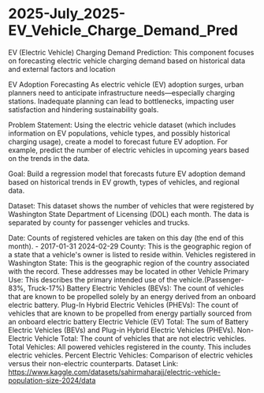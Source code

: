 # 2025-July_2025-EV_Vehicle_Charge_Demand_Pred
EV (Electric Vehicle) Charging Demand Prediction: This component focuses on forecasting electric vehicle charging demand based on historical data and external factors and location

EV Adoption Forecasting
As electric vehicle (EV) adoption surges, urban planners need to anticipate infrastructure needs—especially charging stations. Inadequate planning can lead to bottlenecks, impacting user satisfaction and hindering sustainability goals.

Problem Statement: Using the electric vehicle dataset (which includes information on EV populations, vehicle types, and possibly historical charging usage), create a model to forecast future EV adoption. For example, predict the number of electric vehicles in upcoming years based on the trends in the data.

Goal: Build a regression model that forecasts future EV adoption demand based on historical trends in EV growth, types of vehicles, and regional data.

Dataset: This dataset shows the number of vehicles that were registered by Washington State Department of Licensing (DOL) each month. The data is separated by county for passenger vehicles and trucks.

Date: Counts of registered vehicles are taken on this day (the end of this month). - 2017-01-31 2024-02-29
County: This is the geographic region of a state that a vehicle's owner is listed to reside within. Vehicles registered in Washington
State: This is the geographic region of the country associated with the record. These addresses may be located in other
Vehicle Primary Use: This describes the primary intended use of the vehicle.(Passenger-83%, Truck-17%)
Battery Electric Vehicles (BEVs): The count of vehicles that are known to be propelled solely by an energy derived from an onboard electric battery.
Plug-In Hybrid Electric Vehicles (PHEVs): The count of vehicles that are known to be propelled from energy partially sourced from an onboard electric battery
Electric Vehicle (EV) Total: The sum of Battery Electric Vehicles (BEVs) and Plug-in Hybrid Electric Vehicles (PHEVs).
Non-Electric Vehicle Total: The count of vehicles that are not electric vehicles.
Total Vehicles: All powered vehicles registered in the county. This includes electric vehicles.
Percent Electric Vehicles: Comparison of electric vehicles versus their non-electric counterparts.
Dataset Link: https://www.kaggle.com/datasets/sahirmaharajj/electric-vehicle-population-size-2024/data
